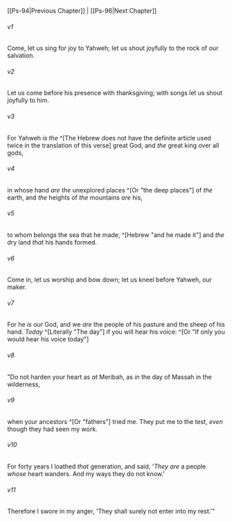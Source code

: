 ﻿---
aliases:
  - Psalms 95
---

[[Ps-94|Previous Chapter]] | [[Ps-96|Next Chapter]]

###### v1
Come, let us sing for joy to Yahweh;
let us shout joyfully to the rock of our salvation.

###### v2
Let us come before his presence with thanksgiving;
with songs let us shout joyfully to him.

###### v3
For Yahweh _is_ _the_ ^[The Hebrew does not have the definite article used twice in the translation of this verse] great God,
and _the_ great king over all gods,

###### v4
in whose hand _are the_ unexplored places ^[Or "the deep places"] of _the_ earth,
and _the_ heights of _the_ mountains _are_ his,

###### v5
to whom belongs the sea that he made,  ^[Hebrew "and he made it"]
and _the_ dry land _that_ his hands formed.

###### v6
Come in, let us worship and bow down;
let us kneel before Yahweh, our maker.

###### v7
For he _is_ our God,
and we _are_ the people of his pasture
and the sheep of his hand.
_Today_ ^[Literally "The day"] if you will hear his voice: ^[Or "If only you would hear his voice today"]

###### v8
"Do not harden your heart as _at_ Meribah,
as _in_ the day of Massah in the wilderness,

###### v9
when your ancestors ^[Or "fathers"] tried me.
They put me to the test,
_even_ though they had seen my work.

###### v10
For forty years I loathed _that_ generation,
and said, '_They are_ a people _whose_ heart wanders.
And my ways they do not know.'

###### v11
Therefore I swore in my anger,
'They shall surely not enter into my rest.'"